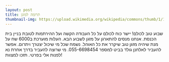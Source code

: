 ```yaml
---
layout: post
title: תרומה למזגן
thumbnail-img: https://upload.wikimedia.org/wikipedia/commons/thumb/1/11/Snowflake_-_Flickr_-_Alexey_Kljatov.jpg/1024px-Snowflake_-_Flickr_-_Alexey_Kljatov.jpg
---
```


שבוע טוב לכולם!
יישר כוח לכולם על כל העבודה הקשה ועל ההירתמות לטובת בניין בית הכנסת.
אנחנו מנסים להתארגן על מזגן לשבוע הבא. העלות מוערכת ב6000 שח על מנת שיהיה מזגן טוב שיקרר את כל האוהל. נשמח שכל מי שיכול יצטרך ויתרום.
אפשר להעביר לאלחנן גולד בביט למספר 055-6698454.
מי שרוצה להעביר בדרך אחרת נא לפנות אלי בפרטי.
תזכו למצוות!